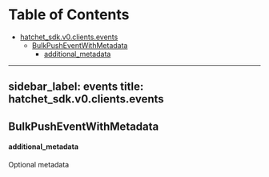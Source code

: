# Table of Contents

* [hatchet\_sdk.v0.clients.events](#hatchet_sdk.v0.clients.events)
  * [BulkPushEventWithMetadata](#hatchet_sdk.v0.clients.events.BulkPushEventWithMetadata)
    * [additional\_metadata](#hatchet_sdk.v0.clients.events.BulkPushEventWithMetadata.additional_metadata)

---
sidebar_label: events
title: hatchet_sdk.v0.clients.events
---

## BulkPushEventWithMetadata

#### additional\_metadata

Optional metadata

